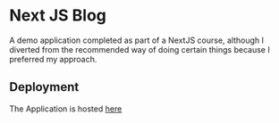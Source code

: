# Next JS Blog

A demo application completed as part of a NextJS course, although I diverted from the recommended way of doing certain things because I preferred my approach.

## Deployment

The Application is hosted [here](https://nextjs-blog-delta-teal-39.vercel.app/)
